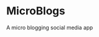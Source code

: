 # MicroBlogs
A micro blogging social media app


<!-- Security scan triggered at 2025-09-02 01:13:05 -->